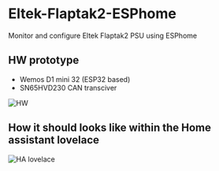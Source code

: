 # Eltek-Flaptak2-ESPhome
Monitor and configure Eltek Flaptak2 PSU using ESPhome

## HW prototype
- Wemos D1 mini 32 (ESP32 based)
- SN65HVD230 CAN transciver

![HW](https://github.com/taHC81/Eltek-Flaptak2-ESPhome/blob/main/Eltek-Flaptak2-ESPhome-connection.jpg?raw=true)

## How it should looks like within the Home assistant lovelace
![HA lovelace](https://github.com/taHC81/Eltek-Flaptak2-ESPhome/blob/main/Eltek-Flatpack2-HA2.png?raw=true)
